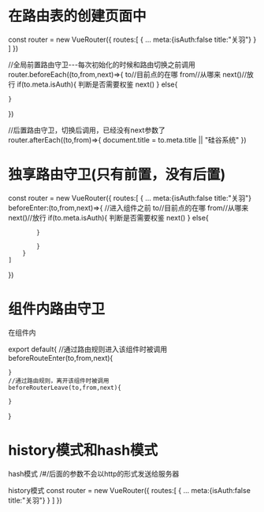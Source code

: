 # 在路由表的创建页面中

const router = new VueRouter({
    routes:[
        {
            ...
            meta:{isAuth:false
            title:"关羽"}
        }
    ]
})

//全局前置路由守卫---每次初始化的时候和路由切换之前调用
router.beforeEach((to,from,next)=>{
    to//目前点的在哪
    from//从哪来
    next()//放行
    if(to.meta.isAuth){
        判断是否需要权鉴
        next()
    } else{

    }
})


//后置路由守卫，切换后调用，已经没有next参数了
router.afterEach((to,from)=>{
    document.title = to.meta.title || "硅谷系统"
})


# 独享路由守卫(只有前置，没有后置)
const router = new VueRouter({
    routes:[
        {
            ...
            meta:{isAuth:false
            title:"关羽"}
            beforeEnter:(to,from,next)=>{
                //进入组件之前
                to//目前点的在哪
                from//从哪来
                next()//放行
                if(to.meta.isAuth){
                判断是否需要权鉴
                    next()
                } else{

            }

            }
        }
    ]
})


# 组件内路由守卫
在组件内

export default{
    //通过路由规则进入该组件时被调用
    beforeRouteEnter(to,from,next){

    }
    //通过路由规则，离开该组件时被调用
    beforeRouterLeave(to,from,next){

    }
}


# history模式和hash模式
hash模式
/#/后面的参数不会以http的形式发送给服务器

history模式
const router = new VueRouter({
    routes:[
        {
            ...
            meta:{isAuth:false
            title:"关羽"}
        }
    ]
})
